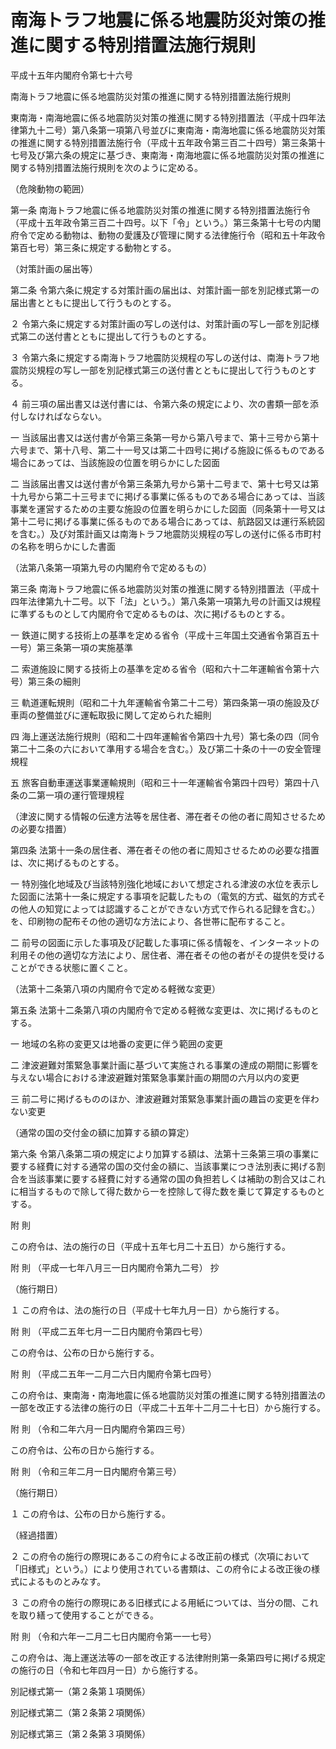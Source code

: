 # 南海トラフ地震に係る地震防災対策の推進に関する特別措置法施行規則

平成十五年内閣府令第七十六号

南海トラフ地震に係る地震防災対策の推進に関する特別措置法施行規則

東南海・南海地震に係る地震防災対策の推進に関する特別措置法（平成十四年法律第九十二号）第八条第一項第八号並びに東南海・南海地震に係る地震防災対策の推進に関する特別措置法施行令（平成十五年政令第三百二十四号）第三条第十七号及び第六条の規定に基づき、東南海・南海地震に係る地震防災対策の推進に関する特別措置法施行規則を次のように定める。

（危険動物の範囲）

第一条 南海トラフ地震に係る地震防災対策の推進に関する特別措置法施行令（平成十五年政令第三百二十四号。以下「令」という。）第三条第十七号の内閣府令で定める動物は、動物の愛護及び管理に関する法律施行令（昭和五十年政令第百七号）第三条に規定する動物とする。

（対策計画の届出等）

第二条 令第六条に規定する対策計画の届出は、対策計画一部を別記様式第一の届出書とともに提出して行うものとする。

２ 令第六条に規定する対策計画の写しの送付は、対策計画の写し一部を別記様式第二の送付書とともに提出して行うものとする。

３ 令第六条に規定する南海トラフ地震防災規程の写しの送付は、南海トラフ地震防災規程の写し一部を別記様式第三の送付書とともに提出して行うものとする。

４ 前三項の届出書又は送付書には、令第六条の規定により、次の書類一部を添付しなければならない。

一 当該届出書又は送付書が令第三条第一号から第八号まで、第十三号から第十六号まで、第十八号、第二十一号又は第二十四号に掲げる施設に係るものである場合にあっては、当該施設の位置を明らかにした図面

二 当該届出書又は送付書が令第三条第九号から第十二号まで、第十七号又は第十九号から第二十三号までに掲げる事業に係るものである場合にあっては、当該事業を運営するための主要な施設の位置を明らかにした図面（同条第十一号又は第十二号に掲げる事業に係るものである場合にあっては、航路図又は運行系統図を含む。）及び対策計画又は南海トラフ地震防災規程の写しの送付に係る市町村の名称を明らかにした書面

（法第八条第一項第九号の内閣府令で定めるもの）

第三条 南海トラフ地震に係る地震防災対策の推進に関する特別措置法（平成十四年法律第九十二号。以下「法」という。）第八条第一項第九号の計画又は規程に準ずるものとして内閣府令で定めるものは、次に掲げるものとする。

一 鉄道に関する技術上の基準を定める省令（平成十三年国土交通省令第百五十一号）第三条第一項の実施基準

二 索道施設に関する技術上の基準を定める省令（昭和六十二年運輸省令第十六号）第三条の細則

三 軌道運転規則（昭和二十九年運輸省令第二十二号）第四条第一項の施設及び車両の整備並びに運転取扱に関して定められた細則

四 海上運送法施行規則（昭和二十四年運輸省令第四十九号）第七条の四（同令第二十二条の六において準用する場合を含む。）及び第二十条の十一の安全管理規程

五 旅客自動車運送事業運輸規則（昭和三十一年運輸省令第四十四号）第四十八条の二第一項の運行管理規程

（津波に関する情報の伝達方法等を居住者、滞在者その他の者に周知させるための必要な措置）

第四条 法第十一条の居住者、滞在者その他の者に周知させるための必要な措置は、次に掲げるものとする。

一 特別強化地域及び当該特別強化地域において想定される津波の水位を表示した図面に法第十一条に規定する事項を記載したもの（電気的方式、磁気的方式その他人の知覚によっては認識することができない方式で作られる記録を含む。）を、印刷物の配布その他の適切な方法により、各世帯に配布すること。

二 前号の図面に示した事項及び記載した事項に係る情報を、インターネットの利用その他の適切な方法により、居住者、滞在者その他の者がその提供を受けることができる状態に置くこと。

（法第十二条第八項の内閣府令で定める軽微な変更）

第五条 法第十二条第八項の内閣府令で定める軽微な変更は、次に掲げるものとする。

一 地域の名称の変更又は地番の変更に伴う範囲の変更

二 津波避難対策緊急事業計画に基づいて実施される事業の達成の期間に影響を与えない場合における津波避難対策緊急事業計画の期間の六月以内の変更

三 前二号に掲げるもののほか、津波避難対策緊急事業計画の趣旨の変更を伴わない変更

（通常の国の交付金の額に加算する額の算定）

第六条 令第八条第二項の規定により加算する額は、法第十三条第三項の事業に要する経費に対する通常の国の交付金の額に、当該事業につき法別表に掲げる割合を当該事業に要する経費に対する通常の国の負担若しくは補助の割合又はこれに相当するもので除して得た数から一を控除して得た数を乗じて算定するものとする。

附 則

この府令は、法の施行の日（平成十五年七月二十五日）から施行する。

附 則 （平成一七年八月三一日内閣府令第九二号） 抄

（施行期日）

１ この府令は、法の施行の日（平成十七年九月一日）から施行する。

附 則 （平成二五年七月一二日内閣府令第四七号）

この府令は、公布の日から施行する。

附 則 （平成二五年一二月二六日内閣府令第七四号）

この府令は、東南海・南海地震に係る地震防災対策の推進に関する特別措置法の一部を改正する法律の施行の日（平成二十五年十二月二十七日）から施行する。

附 則 （令和二年六月一日内閣府令第四三号）

この府令は、公布の日から施行する。

附 則 （令和三年二月一日内閣府令第三号）

（施行期日）

１ この府令は、公布の日から施行する。

（経過措置）

２ この府令の施行の際現にあるこの府令による改正前の様式（次項において「旧様式」という。）により使用されている書類は、この府令による改正後の様式によるものとみなす。

３ この府令の施行の際現にある旧様式による用紙については、当分の間、これを取り繕って使用することができる。

附 則 （令和六年一二月二七日内閣府令第一一七号）

この府令は、海上運送法等の一部を改正する法律附則第一条第四号に掲げる規定の施行の日（令和七年四月一日）から施行する。

別記様式第一（第２条第１項関係）

[](/./pict/2FH00000056766.pdf)

別記様式第二（第２条第２項関係）

[](/./pict/2FH00000056767.pdf)

別記様式第三（第２条第３項関係）

[](/./pict/2FH00000056768.pdf)
